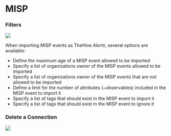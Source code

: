 # MISP



### Filters

![](../images/administration-guides/platform-management-misp-3.png)

When importing MISP events as TheHive *Alerts*, several options are available:

* Define the maximum age of a MISP event allowed to be imported
* Specify a list of organizations *owner* of the MISP events allowed to be imported
* Specify a list of organizations *owner* of the MISP events that are not allowed to be imported
* Define a limit for the number of attributes (~observables) included in the MISP event to import it
* Specify a list of tags that should exist in the MISP event to import it
* Specify a list of tags that should exist in the MISP event to ignore it

### Delete a Connection

![](../images/administration-guides/platform-management-misp-4.png)

[^1]:
    If you have several connections, this is useful to give explicit names

   

    ### General settings
    
    This configuration is common to all MISP servers connected to TheHive.
    
    - Interval: define the time interval between each events polling from TheHive to MISP
    
    ### Servers General settings
    
    While clicking on add or edit a MISP server, a drawer will appear where you can define the following settings:
    
    - Server name: MISP server name to display within TheHive
    - Server URL: URL of the MISP server
    - API Key: secret with sufficient permission to get & create MISP events
    - Purpose: Chose the synchronization way; Import: only import events from MISP to TheHive. Export: only exports cases from TheHive to MISP. Import and Export allow both ways synchronization
    
    ![MISP Server General Settings](../images/how-to/misp/misp_general_settings.png)
    
    ### Server Proxy Settings
    
    Proxy settings should be set only if a proxy is required to reach the MISP server from TheHive.
    
    - Type of protocol: Define on which protocol (HTTP/HTTPS) the proxy is listening
    - Address: Define the proxy address
    - Authentication: If the proxy require authentication, check this box. Username and password to authenticate must be provided when this box is checked.
    - Do not check certificate authority: Do not verify the certificate authority when communicating with the proxy (not recommended, for HTTPS connection only)
    - Disable hostname verification: Do not verify the hostname match with the certificate hostname.
    
    ![MISP Server Proxy Settings](../images/how-to/misp/misp_proxy_settings.png)
    
    ### Server Advanced Settings
    
    - Chose the filter on TheHive organizations: For each server, you can define which TheHive organization(s) to include or exclude of the synchronization (excluded or not included organizations will not receive the MISP events as `Alerts`)
    - Tags: Append one or several tags to each MISP event ingested as `Alert` 
    - Export case tags: If enabled, the export will include the `Case` tags. 
    - Export observables tags: If enabled, the exported `Observables` will include the `Observables` tags.
    
    ![MISP Server Advanced Settings](../images/how-to/misp/misp_advanced_settings.png)
    
    ### Server Filter Settings
    
    This section allows to define filters for MISP events import. 
    
     - Maximum age: define the maximum age (based on creation date) for an event to be imported in TheHive.
     - Organizations to include: Import only events created by the MISP organization(s) defined in this field.
     - Organizations to exclude: Import only events NOT created by the MISP organization(s) defined in this field.
     - Maximum number of attributes: Define a maximum number of MISP attributes (observables) per event to import. 
     - List of allowed tags: Import only events that contains the tags defined in this field
     - Prohibited tags list: Import only events that DON'T contains the tags defined in this field
    
    ![MISP Server Filters Settings](../images/how-to/misp/misp_filter_settings.png)